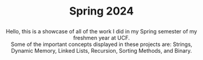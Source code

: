 <h1>
  <p align="center">
    Spring 2024
  </p>
</h1>

<p align="center">
  Hello, this is a showcase of all of the work I did in my Spring semester of my freshmen year at UCF.<br>
  Some of the important concepts displayed in these projects are: Strings, Dynamic Memory, Linked Lists, Recursion, Sorting Methods, and Binary.


